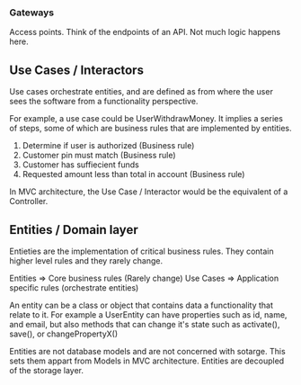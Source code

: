 
### Gateways
Access points. Think of the endpoints of an API. Not much logic happens here.

## Use Cases / Interactors
Use cases orchestrate entities, and are defined as from where the user sees the software from a functionality perspective.

For example, a use case could be UserWithdrawMoney. It implies a series of steps, some of which are business rules that are implemented by entities.

1. Determine if user is authorized (Business rule)
2. Customer pin must match (Business rule)
3. Customer has suffiecient funds
4. Requested amount less than total in account (Business rule)

In MVC architecture, the Use Case / Interactor would be the equivalent of a Controller.

## Entities / Domain layer

Entieties are the implementation of critical business rules. They contain higher level rules and they rarely change.

Entities => Core business rules (Rarely change)
Use Cases => Application specific rules (orchestrate entities)

An entity can be a class or object that contains data a functionality that relate to it. For example a UserEntity can have properties such as id, name, and email, but also methods that can change it's state such as activate(), save(), or changePropertyX()

Entities are not database models and are not concerned with sotarge. This sets them appart from Models in MVC architecture. Entities are decoupled of the storage layer.
